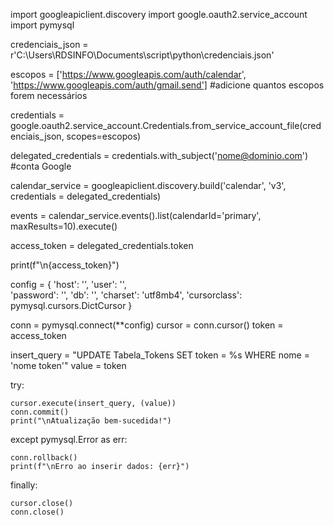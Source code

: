 import googleapiclient.discovery
import google.oauth2.service_account
import pymysql


credenciais_json = r'C:\Users\RDSINFO\Documents\script\python\credenciais.json'


escopos = ['https://www.googleapis.com/auth/calendar', 'https://www.googleapis.com/auth/gmail.send'] #adicione quantos escopos forem necessários


credentials = google.oauth2.service_account.Credentials.from_service_account_file(credenciais_json, scopes=escopos)

delegated_credentials = credentials.with_subject('nome@dominio.com') #conta Google


calendar_service = googleapiclient.discovery.build('calendar', 'v3', credentials = delegated_credentials)

events = calendar_service.events().list(calendarId='primary', maxResults=10).execute()

access_token = delegated_credentials.token

print(f"\n{access_token}")


config = {
    'host': '', 
    'user': '',        
    'password': '', 
    'db': '',
    'charset': 'utf8mb4',
    'cursorclass': pymysql.cursors.DictCursor
}


conn = pymysql.connect(**config)
cursor = conn.cursor()
token = access_token

insert_query = "UPDATE Tabela_Tokens SET token = %s WHERE nome = 'nome token'"
value = token

try:
    
    cursor.execute(insert_query, (value))
    conn.commit()
    print("\nAtualização bem-sucedida!")

except pymysql.Error as err:

    conn.rollback()
    print(f"\nErro ao inserir dados: {err}")

finally:

    cursor.close()
    conn.close()

